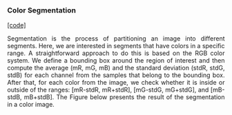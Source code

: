 ### Color Segmentation
[[code]](codes/segcolor_filter.py)

<p align="justify">
Segmentation is the process of partitioning an image into different segments.  Here, we are interested in segments that have colors in a specific range. A straightforward approach to do this is based on the RGB color system. We define a bounding box around the region of interest and then compute the average (mR, mG, mB) and the standard deviation (stdR, stdG, stdB) for each channel from the samples that belong to the bounding box. After that, for each color from the image, we check whether it is inside or outside of the ranges:  [mR-stdR, mR+stdR], [mG-stdG, mG+stdG], and [mB-stdB, mB+stdB]. The Figure below presents the result of the segmentation in a color image.
</p>
